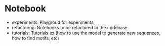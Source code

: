 # Notebook

- experiments: Playgroud for experiments
- refactoring: Notebooks to be refactored to the codebase
- tutorials: Tutorials ex (how to use the model to generate new sequences, how to find motifs, etc)
